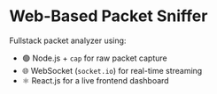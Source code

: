 # Web-Based Packet Sniffer

Fullstack packet analyzer using:

- 🟢 Node.js + `cap` for raw packet capture
- 🌐 WebSocket (`socket.io`) for real-time streaming
- ⚛️ React.js for a live frontend dashboard
